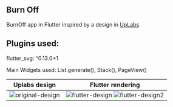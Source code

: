 ## Burn Off
 
BurnOff app in Flutter inspired by a design in [UpLabs](https://www.uplabs.com/posts/burn-off-calories-mobile-app-concept)

## Plugins used:
flutter_svg: ^0.13.0+1

Main Widgets used:
List.generate(),
Stack(),
PageView()

Uplabs design        |  Flutter rendering
:-------------------------:|:-------------------------:
![original-design](./screenshots/uplabs.png) | ![flutter-design](./screenshots/flutter_app.jpg) ![flutter-design2](./screenshots/flutter_app2.jpg)
